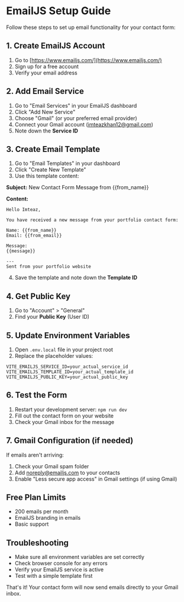 # EmailJS Setup Guide

Follow these steps to set up email functionality for your contact form:

## 1. Create EmailJS Account
1. Go to [https://www.emailjs.com/](https://www.emailjs.com/)
2. Sign up for a free account
3. Verify your email address

## 2. Add Email Service
1. Go to "Email Services" in your EmailJS dashboard
2. Click "Add New Service"
3. Choose "Gmail" (or your preferred email provider)
4. Connect your Gmail account (imteazkhan12@gmail.com)
5. Note down the **Service ID**

## 3. Create Email Template
1. Go to "Email Templates" in your dashboard
2. Click "Create New Template"
3. Use this template content:

**Subject:** New Contact Form Message from {{from_name}}

**Content:**
```
Hello Imteaz,

You have received a new message from your portfolio contact form:

Name: {{from_name}}
Email: {{from_email}}

Message:
{{message}}

---
Sent from your portfolio website
```

4. Save the template and note down the **Template ID**

## 4. Get Public Key
1. Go to "Account" > "General"
2. Find your **Public Key** (User ID)

## 5. Update Environment Variables
1. Open `.env.local` file in your project root
2. Replace the placeholder values:

```env
VITE_EMAILJS_SERVICE_ID=your_actual_service_id
VITE_EMAILJS_TEMPLATE_ID=your_actual_template_id
VITE_EMAILJS_PUBLIC_KEY=your_actual_public_key
```

## 6. Test the Form
1. Restart your development server: `npm run dev`
2. Fill out the contact form on your website
3. Check your Gmail inbox for the message

## 7. Gmail Configuration (if needed)
If emails aren't arriving:
1. Check your Gmail spam folder
2. Add noreply@emailjs.com to your contacts
3. Enable "Less secure app access" in Gmail settings (if using Gmail)

## Free Plan Limits
- 200 emails per month
- EmailJS branding in emails
- Basic support

## Troubleshooting
- Make sure all environment variables are set correctly
- Check browser console for any errors
- Verify your EmailJS service is active
- Test with a simple template first

That's it! Your contact form will now send emails directly to your Gmail inbox.